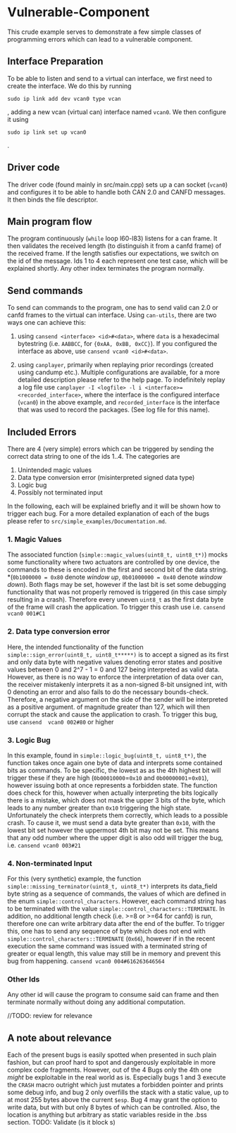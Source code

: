 # Vulnerable-Component

This crude example serves to demonstrate a few simple classes of programming
errors which can lead to a vulnerable component. 

## Interface Preparation
To be able to listen and send to a virtual can interface, we first need to 
create the interface. We do this by running
```
sudo ip link add dev vcan0 type vcan
```
, adding a new vcan (virtual can) interface named `vcan0`. We then configure
it using 
```
sudo ip link set up vcan0
```
.

## Driver code
The driver code (found mainly  in src/main.cpp) sets up a can socket (`vcan0`) 
and configures it to be able to handle both CAN 2.0 and CANFD messages. It then
binds the file descriptor.

## Main program flow
The program continuously (`while` loop l60-l83) listens for a can frame.
It then validates the received length (to distinguish it from a canfd frame) of
the received frame. If the length satisfies our expectations, we switch on the
id of the message. Ids 1 to 4 each represent one test case, which will be
explained shortly. Any other index terminates the program normally.

## Send commands
To send can commands to the program, one has to send valid can 2.0 or canfd
frames to the virtual can interface. Using `can-utils`, there are two ways 
one can achieve this: 

1. using `cansend <interface> <id>#<data>`, where `data` is a hexadecimal
bytestring (i.e. `AABBCC`, for `{0xAA, 0xBB, 0xCC}`). If you configured the
interface as above, use `cansend vcan0 <id>#<data>`.

2. using `canplayer`, primarily when replaying prior recordings (created 
using candump etc.). Multiple configurations are available, for a more
detailed description please refer to the help page. To indefinitely replay
a log file use 
`canplayer -I <logfile> -l i <interface>=<recorded_interface>`, where the
interface is the configured interface (`vcan0`) in the above example, and
`recorded_interface` is the interface that was used to record the packages.
(See log file for this name).

## Included Errors
There are 4 (very simple) errors which can be triggered by sending the
correct data string to one of the ids 1..4. The categories are

1. Unintended magic values 
2. Data type conversion error (misinterpreted signed data type)
3. Logic bug
4. Possibly not terminated input

In the following, each will be explained briefly and it will be shown
how to trigger each bug. For a more detailed explanation of each of the
bugs please refer to `src/simple_examples/Documentation.md`.

### 1. Magic Values
The associated function (`simple::magic_values(uint8_t, uint8_t*)`) mocks
some functionality where two actuators are controlled by one device, the
commands to these is encoded in the first and second bit of the data string.  
*(`0b1000000 = 0x80` denote _window up_, `0b01000000 = 0x40` denote _window
down_). Both flags may be set, however if the last bit is set some debugging
functionality that was not properly removed is triggered (in this case simply
resulting in a crash). Therefore every uneven `uint8_t` as the first data byte
of the frame will crash the application.
To trigger this crash use i.e. `cansend vcan0 001#C1`

### 2. Data type conversion error
Here, the intended functionality of the function
`simple::sign_error(uint8_t, uint8_t*****)` is to accept a signed as its first and
only data byte with negative values denoting error states and positive values 
between 0 and 2^7 - 1 = 0 and 127 being interpreted as valid data. However, as
there is no way to enforce the interpretation of data over can, the receiver
mistakenly interprets it as a non-signed 8-bit unsigned int, with 0 denoting
an error and also fails to do the necessary bounds-check. Therefore, a negative
argument on the side of the sender will be interpreted as a positive argument.
of magnitude greater than 127, which will then corrupt the stack and cause 
the application to crash.
To trigger this bug, use `cansend  vcan0 002#80` or higher

### 3. Logic Bug
In this example, found in `simple::logic_bug(uint8_t, uint8_t*)`, the function
takes once again one byte of data and interprets some contained bits as commands.
To be specific, the lowest as as the 4th highest bit will trigger these if they
are high (`0b00010000`=`0x10` and `0b00000001`=`0x01`), however issuing both
at once represents a forbidden state. The function does check for this, however
when actually interpreting the bits logically there is a mistake, which does 
not mask the upper 3 bits of the byte, which leads to any number greater than
`0x10` triggering the high state. Unfortunately the check interprets them 
correctly, which leads to a possible crash. To cause it, we must send a data 
byte greater than `0x10`, with the lowest bit set however the uppermost 4th 
bit may not be set. This means that any odd number where the upper digit is also
odd will trigger the bug, i.e.
`cansend vcan0 003#21`

### 4. Non-terminated Input
For this (very synthetic) example, the function 
`simple::missing_terminator(uint8_t, uint8_t*)` interprets its data_field byte
string as a sequence of commands, the values of which are defined in the enum
`simple::control_characters`. However, each command string has to be
terminated with the value `simple::control_characters::TERMINATE`. In addition,
no additional length check (i.e. >=8 or >=64 for canfd) is run, therefore one
can write arbitrary data after the end of the buffer.
To trigger this, one has to send any sequence of byte which does not end with 
`simple::control_characters::TERMINATE` (`0x66`), however if in the recent
execution the same command was issued with a terminated string of greater or
equal length, this value may still be in memory and prevent this bug from
happening. 
`cansend vcan0 004#616263646564`

### Other Ids
Any other id will cause the program to consume said can frame and then terminate
normally without doing any additional computation.

//TODO: review for relevance
## A note about relevance
Each of the present bugs is easily spotted when presented in such plain fashion, 
but can proof hard to spot and dangerously exploitable in more complex code
fragments. However, out of the 4 Bugs only the 4th one _might_ be exploitable
in the real world as is. Especially bugs 1 and 3 execute the `CRASH` macro 
outright which just mutates a forbidden pointer and prints some debug info, and
bug 2 only overfills the stack with a static value, up to at most 255 bytes
above the current `$esp`. Bug 4 may grant the option to write data, but with
but only 8 bytes of which can be controlled. Also, the location is anything but
arbitrary as static variables reside in the .bss section. TODO: Validate (is it block s)

